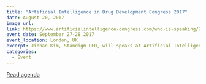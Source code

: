 ```yaml
---
title: "Artificial Intelligence in Drug Development Congress 2017"
date: August 20, 2017
image_url: 
link: https://www.artificialintelligence-congress.com/who-is-speaking/2016-speaker-line-up/
event_date: September 27-28 2017
event_location: London, UK
excerpt: Jinhan Kim, Standigm CEO, will speaks at Artificial Intelligence in Drug Development Congress 2017.
categories:
  - Event
---
```


[Read agenda](https://www.artificialintelligence-congress.com/who-is-speaking/2016-speaker-line-up/)

